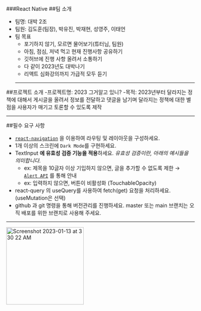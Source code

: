###React Native
##팀 소개
- 팀명: 대박 2조
- 팀원: 김도훈(팀장), 박유진, 박재현, 성영주, 이태언
- 팀 목표
    - 포기하지 않기, 모르면 물어보기(튜터님, 팀원)
    - 아침, 점심, 저녁 먹고 현재 진행사항 공유하기
    - 깃허브에 진행 사항 올려서 소통하기
    - 다 같이 2023년도 대박나기
    - 리액트 심화강의까지 가급적 모두 듣기
    ***
##프로젝트 소개
-프로젝트명: 2023 그거알고 있니?
-목적: 2023년부터 달라지는 정책에 대해서 게시글을 올려서 정보를 전달하고 댓글을 남기며 달라지는 정책에 대한 별점을 사용자가 매기고 토론할 수 있도록 제작
***
##필수 요구 사항
- [`react-navigation`](https://reactnavigation.org/) 을 이용하여 라우팅 및 레이아웃을 구성하세요.
- 1개 이상의 스크린에 `Dark Mode`를 구현하세요.
- TextInput **에 유효성 검증 기능을 적용**하세요. *유효성 검증이란, 아래의 예시들을 의미합니다.*
    - ex: 제목을 10글자 이상 기입하지 않으면, 글을 추가할 수 없도록 제한 → [`Alert API`](https://reactnative.dev/docs/alert) 를 통해 안내
    - ex: 입력하지 않으면, 버튼이 비활성화 (TouchableOpacity)
- react-query 의 useQuery를 사용하여 fetch(get) 요청을 처리하세요. (useMutation은 선택)
- github 과 git 명령을 통해 버전관리를 진행하세요. master 또는 main 브랜치는 오직 배포를 위한 브랜치로 사용해 주세요.
***

<img width="207" alt="Screenshot 2023-01-13 at 3 30 22 AM" src="https://user-images.githubusercontent.com/117061219/212244214-0ae635a3-48d0-48ae-9bc2-22f062e4cce1.png">
